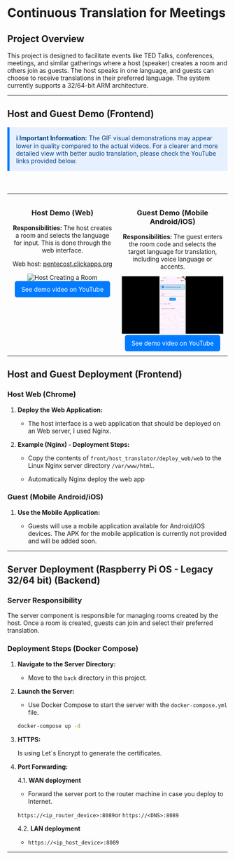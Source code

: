 # Continuous Translation for Meetings

## Project Overview

This project is designed to facilitate events like TED Talks, conferences, meetings, and similar gatherings where a host (speaker) creates a room and others join as guests. The host speaks in one language, and guests can choose to receive translations in their preferred language. The system currently supports a 32/64-bit ARM architecture.

---

## Host and Guest Demo (Frontend)

<div style="background-color: #e7f0ff; border-left: 5px solid #007bff; padding: 15px; margin-bottom: 20px; color: #004085;">
    <strong>ℹ️ Important Information:</strong> The GIF visual demonstrations may appear lower in quality compared to the actual videos. For a clearer and more detailed view with better audio translation, please check the YouTube links provided below.
</div>

&nbsp;

<table style="width: 100%; border-collapse: collapse;">
  <tr>
    <td style="padding: 10px; vertical-align: top; text-align: center; width: 50%;">
      <h3>Host Demo (Web)</h3>
      <p><strong>Responsibilities:</strong> The host creates a room and selects the language for input. This is done through the web interface.</p>
      <p>Web host: <a href="https://pentecost.clickapps.org/index.html">pentecost.clickapps.org</a></p>
      <img src="./docs/host_gif.gif" alt="Host Creating a Room" style="max-width: 100%; height: auto;">
      <br>
      <a href="https://youtu.be/RgRMhfmq0Ew" target="_blank" style="display: inline-block; padding: 10px 15px; background-color: #007bff; color: white; text-decoration: none; border-radius: 5px;">See demo video on YouTube</a>
    </td>
    <td style="padding: 10px; vertical-align: top; text-align: center; width: 50%;">
      <h3>Guest Demo (Mobile Android/iOS)</h3>
      <p><strong>Responsibilities:</strong> The guest enters the room code and selects the target language for translation, including voice language or accents.</p>
      <img src="./docs/guest_gif.gif" alt="Guest Joining a Room" style="max-width: 100%; height: auto;">
      <br>
      <a href="https://youtu.be/ODbYDyy6c2k" target="_blank" style="display: inline-block; padding: 10px 15px; background-color: #007bff; color: white; text-decoration: none; border-radius: 5px;">See demo video on YouTube</a>
    </td>
  </tr>
</table>

## Host and Guest Deployment (Frontend)

### Host Web (Chrome)

1. **Deploy the Web Application:**

    - The host interface is a web application that should be deployed on an Web server, I used Nginx.

2. **Example (Nginx) - Deployment Steps:**

    - Copy the contents of `front/host_translator/deploy_web/web` to the Linux Nginx server directory `/var/www/html`.

    - Automatically Nginx deploy the web app

### Guest (Mobile Android/iOS)

1. **Use the Mobile Application:**

    - Guests will use a mobile application available for Android/iOS devices. The APK for the mobile application is currently not provided and will be added soon.

---

## Server Deployment (Raspberry Pi OS - Legacy 32/64 bit) (Backend)

### Server Responsibility

The server component is responsible for managing rooms created by the host. Once a room is created, guests can join and select their preferred translation.

### Deployment Steps (Docker Compose)

1. **Navigate to the Server Directory:**

    - Move to the `back` directory in this project.

2. **Launch the Server:**

    - Use Docker Compose to start the server with the `docker-compose.yml` file.

    ```bash
    docker-compose up -d
    ```

3. **HTTPS:**

    Is using Let´s Encrypt to generate the certificates.

4. **Port Forwarding:**

    4.1. **WAN deployment**

    - Forward the server port to the router machine in case you deploy to Internet.

    `https://<ip_router_device>:8089`or `https://<DNS>:8089`

    4.2. **LAN deployment**

    - `https://<ip_host_device>:8089`

---
